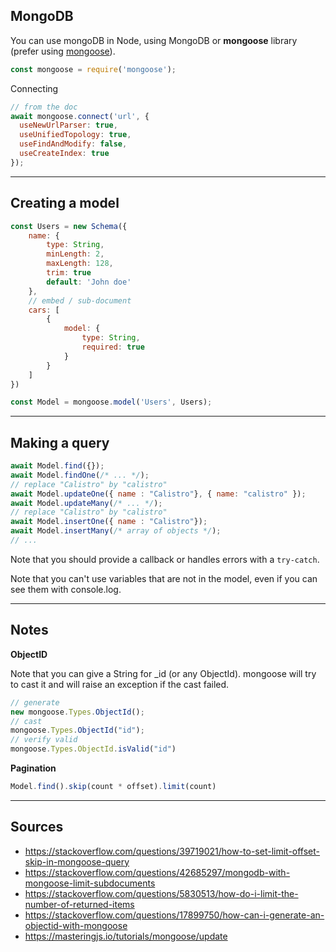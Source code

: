 ## MongoDB

You can use mongoDB in Node, using MongoDB or
**mongoose** library (prefer using 
[mongoose](https://www.npmjs.com/package/mongoose)).

```js
const mongoose = require('mongoose');
```

Connecting

```js
// from the doc
await mongoose.connect('url', {
  useNewUrlParser: true,
  useUnifiedTopology: true,
  useFindAndModify: false,
  useCreateIndex: true
});
```

<hr class="sr">

## Creating a model

```js
const Users = new Schema({
    name: {
        type: String,
        minLength: 2,
        maxLength: 128,
        trim: true
        default: 'John doe'
    },
    // embed / sub-document
    cars: [
        {
            model: {
                type: String,
                required: true
            }
        }
    ]
})

const Model = mongoose.model('Users', Users);
```

<hr class="sl">

## Making a query

```js
await Model.find({});
await Model.findOne(/* ... */);
// replace "Calistro" by "calistro"
await Model.updateOne({ name : "Calistro"}, { name: "calistro" });
await Model.updateMany(/* ... */);
// replace "Calistro" by "calistro"
await Model.insertOne({ name : "Calistro"});
await Model.insertMany(/* array of objects */);
// ...
```

Note that you should provide a callback or handles
errors with a ``try-catch``.

Note that you can't use variables that are not in the
model, even if you can see them with console.log.

<hr class="sr">

## Notes

**ObjectID**

Note that you can give a String for _id (or any
ObjectId). mongoose will try to cast it and will
raise an exception if the cast failed.

```js
// generate
new mongoose.Types.ObjectId();
// cast
mongoose.Types.ObjectId("id");
// verify valid
mongoose.Types.ObjectId.isValid("id")
```

**Pagination**

```js
Model.find().skip(count * offset).limit(count)
```

<hr class="sl">

## Sources

* <https://stackoverflow.com/questions/39719021/how-to-set-limit-offset-skip-in-mongoose-query>
* <https://stackoverflow.com/questions/42685297/mongodb-with-mongoose-limit-subdocuments>
* <https://stackoverflow.com/questions/5830513/how-do-i-limit-the-number-of-returned-items>
* <https://stackoverflow.com/questions/17899750/how-can-i-generate-an-objectid-with-mongoose>
* <https://masteringjs.io/tutorials/mongoose/update>